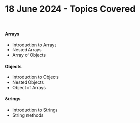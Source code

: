<h1>18 June 2024 - Topics Covered</h1>
<br>
<h4>Arrays</h4>
<ul>
  <li>Introduction to Arrays</li>
  <li>Nested Arrays</li>
  <li>Array of Objects</li>
</ul>
<h4>Objects</h4>
<ul>
  <li>Introduction to Objects</li>
  <li>Nested Objects</li>
  <li>Object of Arrays</li>
</ul>
<h4>Strings</h4>
<ul>
  <li>Introduction to Strings</li>
  <li>String methods</li>
</ul>
